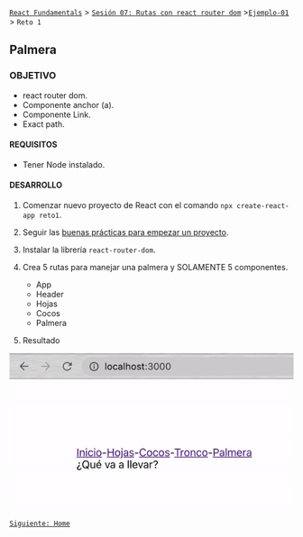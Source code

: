 [`React Fundamentals`](../../README.md) > [`Sesión 07: Rutas con react router dom`](../Readme.md) >[`Ejemplo-01`](../Ejemplo-01) > `Reto 1`

## Palmera

### OBJETIVO
- react router dom.
- Componente anchor (a).
- Componente Link.
- Exact path.

#### REQUISITOS
- Tener Node instalado.

#### DESARROLLO

1. Comenzar nuevo proyecto de React con el comando `npx create-react-app reto1`.

2. Seguir las [buenas prácticas para empezar un proyecto](../../BuenasPracticas/EmpezandoProyectos/Readme.md).

3. Instalar la librería `react-router-dom`.

4. Crea 5 rutas para manejar una palmera y SOLAMENTE 5 componentes.
	- App
	- Header
	- Hojas
	- Cocos
	- Palmera

5. Resultado
<img src="./public/resultado.gif">

[`Siguiente: Home`](../Readme.md)